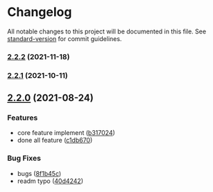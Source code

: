 # Changelog

All notable changes to this project will be documented in this file. See [standard-version](https://github.com/conventional-changelog/standard-version) for commit guidelines.

### [2.2.2](https://github.com/Aaron00101010/vue-split-carousel/compare/v2.2.1...v2.2.2) (2021-11-18)

### [2.2.1](https://github.com/Aaron00101010/vue-split-carousel/compare/v2.2.0...v2.2.1) (2021-10-11)

## [2.2.0](https://github.com/Aaron00101010/vue-split-carousel/compare/v1.1.0...v2.2.0) (2021-08-24)


### Features

* core feature implement ([b317024](https://github.com/Aaron00101010/vue-split-carousel/commit/b317024d7e7ebf19d30003af6c677a288c7e34df))
* done all feature ([c1db670](https://github.com/Aaron00101010/vue-split-carousel/commit/c1db6701b3ee98943fc6fb50e90a7cd9c7dd4ffc))


### Bug Fixes

* bugs ([8f1b45c](https://github.com/Aaron00101010/vue-split-carousel/commit/8f1b45cd080bda29c2dd6a69cc5fbe3c8b0df9dc))
* readm typo ([40d4242](https://github.com/Aaron00101010/vue-split-carousel/commit/40d4242d45cbf57506583e4ed330bae0a87a39f3))
